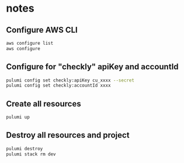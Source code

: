 # notes

## Configure AWS CLI

```bash
aws configure list
aws configure
```

## Configure for "checkly" apiKey and accountId

``` bash
pulumi config set checkly:apiKey cu_xxxx --secret
pulumi config set checkly:accountId xxxx
```

## Create all resources

``` bash
pulumi up
```

## Destroy all resources and project

``` bash
pulumi destroy
pulumi stack rm dev
```
